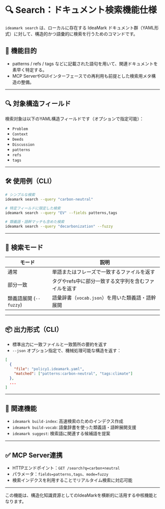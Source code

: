 # 🔍 Search：ドキュメント検索機能仕様

`ideamark search` は、ローカルに存在する IdeaMark ドキュメント群（YAML形式）に対して、構造的かつ語彙的に検索を行うためのコマンドです。

## 🧭 機能目的

- patterns / refs / tags などに記載された語句を用いて、関連ドキュメントを素早く特定する。
- MCP ServerやGUIインターフェースでの再利用も前提とした検索用メタ構造の整備。

---

## 🔍 対象構造フィールド

検索対象は以下のYAML構造フィールドです（オプションで指定可能）：

- `Problem`
- `Context`
- `Deeds`
- `Discussion`
- `patterns`
- `refs`
- `tags`

---

## 🛠️ 使用例（CLI）

```sh
# シンプルな検索
ideamark search --query "carbon-neutral"

# 特定フィールドに限定した検索
ideamark search --query "EV" --fields patterns,tags

# 類義語・語幹マッチも含めた検索
ideamark search --query "decarbonization" --fuzzy
```

---

## 🧠 検索モード

| モード | 説明 |
|-------|------|
| 通常 | 単語またはフレーズで一致するファイルを返す |
| 部分一致 | タグやrefs中に部分一致する文字列を含むファイルを返す |
| 類義語展開 (`--fuzzy`) | 語彙辞書（`vocab.json`）を用いた類義語・語幹展開 |

---

## 📦 出力形式（CLI）

- 標準出力に一致ファイルと一致箇所の要約を返す
- `--json` オプション指定で、機械処理可能な構造を返す：

```json
[
  {
    "file": "policy1.ideamark.yaml",
    "matched": ["patterns:carbon-neutral", "tags:climate"]
  },
  ...
]
```

---

## 🔗 関連機能

- `ideamark build-index`: 高速検索のためのインデクス作成
- `ideamark build-vocab`: 語彙辞書を使った類義語・語幹展開支援
- `ideamark suggest`: 検索語に関連する候補語を提案

---

## ✅ MCP Server連携

- HTTPエンドポイント：`GET /search?q=carbon+neutral`
- パラメータ：`fields=patterns,tags`、`mode=fuzzy`
- 検索インデクスを利用することでリアルタイム検索に対応可能

---

この機能は、構造化知識資源としてのIdeaMarkを横断的に活用する中核機能となります。
